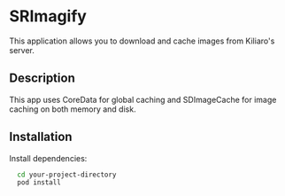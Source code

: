 
# SRImagify

This application allows you to download and cache images from Kiliaro's server. 


## Description
This app uses CoreData for global caching and SDImageCache for image caching on both memory and disk.
## Installation

Install dependencies:

```bash
  cd your-project-directory
  pod install
  
```
    